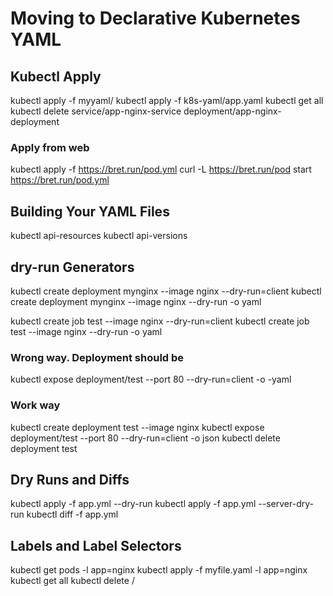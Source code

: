 # Moving to Declarative Kubernetes YAML

## Kubectl Apply
kubectl apply -f myyaml/
kubectl apply -f k8s-yaml/app.yaml
kubectl get all
kubectl delete service/app-nginx-service deployment/app-nginx-deployment

### Apply from web
kubectl apply -f https://bret.run/pod.yml
curl -L https://bret.run/pod
start https://bret.run/pod.yml

## Building Your YAML Files
kubectl api-resources
kubectl api-versions

## dry-run Generators
kubectl create deployment mynginx --image nginx --dry-run=client
kubectl create deployment mynginx --image nginx --dry-run -o yaml

kubectl create job test --image nginx --dry-run=client
kubectl create job test --image nginx --dry-run -o yaml

### Wrong way. Deployment should be
kubectl expose deployment/test --port 80 --dry-run=client -o -yaml
### Work way
kubectl create deployment test --image nginx
kubectl expose deployment/test --port 80 --dry-run=client -o json
kubectl delete deployment test

## Dry Runs and Diffs
kubectl apply -f app.yml --dry-run
kubectl apply -f app.yml --server-dry-run
kubectl diff -f app.yml

## Labels and Label Selectors
kubectl get pods -l app=nginx
kubectl apply -f myfile.yaml -l app=nginx
kubectl get all
kubectl delete <resource type>/<resource name>



